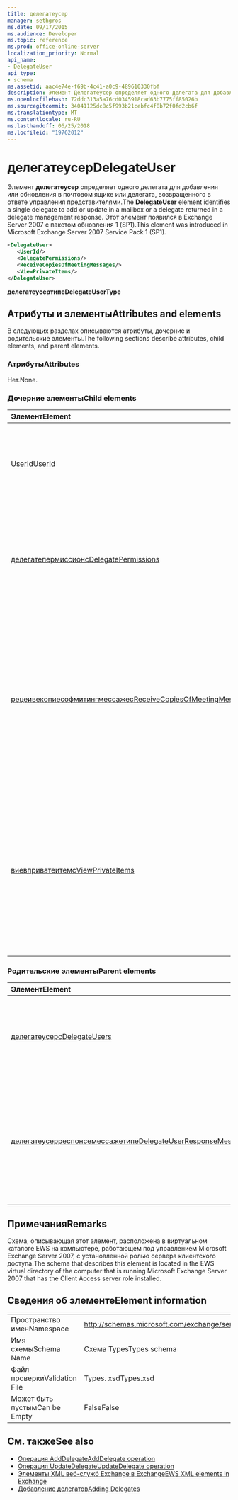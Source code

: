 ```yaml
---
title: делегатеусер
manager: sethgros
ms.date: 09/17/2015
ms.audience: Developer
ms.topic: reference
ms.prod: office-online-server
localization_priority: Normal
api_name:
- DelegateUser
api_type:
- schema
ms.assetid: aac4e74e-f69b-4c41-a0c9-489610330fbf
description: Элемент Делегатеусер определяет одного делегата для добавления или обновления в почтовом ящике или делегата, возвращенного в ответе управления представителями. Этот элемент появился в Exchange Server 2007 с пакетом обновления 1 (SP1).
ms.openlocfilehash: 72ddc313a5a76cd0345918cad63b7775ff85026b
ms.sourcegitcommit: 34041125dc8c5f993b21cebfc4f8b72f0fd2cb6f
ms.translationtype: MT
ms.contentlocale: ru-RU
ms.lasthandoff: 06/25/2018
ms.locfileid: "19762012"
---
```

# <a name="delegateuser"></a><span data-ttu-id="b397c-104">делегатеусер</span><span class="sxs-lookup"><span data-stu-id="b397c-104">DelegateUser</span></span>

<span data-ttu-id="b397c-105">Элемент **делегатеусер** определяет одного делегата для добавления или обновления в почтовом ящике или делегата, возвращенного в ответе управления представителями.</span><span class="sxs-lookup"><span data-stu-id="b397c-105">The **DelegateUser** element identifies a single delegate to add or update in a mailbox or a delegate returned in a delegate management response.</span></span> <span data-ttu-id="b397c-106">Этот элемент появился в Exchange Server 2007 с пакетом обновления 1 (SP1).</span><span class="sxs-lookup"><span data-stu-id="b397c-106">This element was introduced in Microsoft Exchange Server 2007 Service Pack 1 (SP1).</span></span> 
  
```xml
<DelegateUser>
   <UserId/>
   <DelegatePermissions/>
   <ReceiveCopiesOfMeetingMessages/>
   <ViewPrivateItems/>
</DelegateUser>
```

<span data-ttu-id="b397c-107">**делегатеусертипе**</span><span class="sxs-lookup"><span data-stu-id="b397c-107">**DelegateUserType**</span></span>

## <a name="attributes-and-elements"></a><span data-ttu-id="b397c-108">Атрибуты и элементы</span><span class="sxs-lookup"><span data-stu-id="b397c-108">Attributes and elements</span></span>

<span data-ttu-id="b397c-109">В следующих разделах описываются атрибуты, дочерние и родительские элементы.</span><span class="sxs-lookup"><span data-stu-id="b397c-109">The following sections describe attributes, child elements, and parent elements.</span></span>
  
### <a name="attributes"></a><span data-ttu-id="b397c-110">Атрибуты</span><span class="sxs-lookup"><span data-stu-id="b397c-110">Attributes</span></span>

<span data-ttu-id="b397c-111">Нет.</span><span class="sxs-lookup"><span data-stu-id="b397c-111">None.</span></span>
  
### <a name="child-elements"></a><span data-ttu-id="b397c-112">Дочерние элементы</span><span class="sxs-lookup"><span data-stu-id="b397c-112">Child elements</span></span>

|<span data-ttu-id="b397c-113">**Элемент**</span><span class="sxs-lookup"><span data-stu-id="b397c-113">**Element**</span></span>|<span data-ttu-id="b397c-114">**Описание**</span><span class="sxs-lookup"><span data-stu-id="b397c-114">**Description**</span></span>|
|:-----|:-----|
|[<span data-ttu-id="b397c-115">UserId</span><span class="sxs-lookup"><span data-stu-id="b397c-115">UserId</span></span>](userid.md) <br/> |<span data-ttu-id="b397c-116">Определяет делегата.</span><span class="sxs-lookup"><span data-stu-id="b397c-116">Identifies the delegate.</span></span> <span data-ttu-id="b397c-117">Этот элемент появился в Exchange 2007 с пакетом обновления 1.</span><span class="sxs-lookup"><span data-stu-id="b397c-117">This element was introduced in Exchange 2007 SP1.</span></span>  <br/> |
|[<span data-ttu-id="b397c-118">делегатепермиссионс</span><span class="sxs-lookup"><span data-stu-id="b397c-118">DelegatePermissions</span></span>](delegatepermissions.md) <br/> |<span data-ttu-id="b397c-119">Содержит параметры уровня разрешений делегата.</span><span class="sxs-lookup"><span data-stu-id="b397c-119">Contains the delegate permission level settings.</span></span> <span data-ttu-id="b397c-120">Этот элемент появился в Exchange 2007 с пакетом обновления 1.</span><span class="sxs-lookup"><span data-stu-id="b397c-120">This element was introduced in Exchange 2007 SP1.</span></span>  <br/> |
|[<span data-ttu-id="b397c-121">рецеивекопиесофмитингмессажес</span><span class="sxs-lookup"><span data-stu-id="b397c-121">ReceiveCopiesOfMeetingMessages</span></span>](receivecopiesofmeetingmessages.md) <br/> |<span data-ttu-id="b397c-122">Указывает, получает ли делегат копии сообщений, связанных с собранием, которые адресованы участнику.</span><span class="sxs-lookup"><span data-stu-id="b397c-122">Indicates whether a delegate receives copies of meeting-related messages that are addressed to the principal.</span></span> <span data-ttu-id="b397c-123">Этот элемент появился в Exchange 2007 с пакетом обновления 1.</span><span class="sxs-lookup"><span data-stu-id="b397c-123">This element was introduced in Exchange 2007 SP1.</span></span>  <br/> |
|[<span data-ttu-id="b397c-124">виевприватеитемс</span><span class="sxs-lookup"><span data-stu-id="b397c-124">ViewPrivateItems</span></span>](viewprivateitems.md) <br/> |<span data-ttu-id="b397c-125">Указывает, имеет ли представитель разрешение на просмотр частных элементов календаря в почтовом ящике субъекта.</span><span class="sxs-lookup"><span data-stu-id="b397c-125">Indicates whether a delegate has permission to view private calendar items in the principal's mailbox.</span></span> <span data-ttu-id="b397c-126">Этот элемент появился в Exchange 2007 с пакетом обновления 1.</span><span class="sxs-lookup"><span data-stu-id="b397c-126">This element was introduced in Exchange 2007 SP1.</span></span>  <br/> |
   
### <a name="parent-elements"></a><span data-ttu-id="b397c-127">Родительские элементы</span><span class="sxs-lookup"><span data-stu-id="b397c-127">Parent elements</span></span>

|<span data-ttu-id="b397c-128">**Элемент**</span><span class="sxs-lookup"><span data-stu-id="b397c-128">**Element**</span></span>|<span data-ttu-id="b397c-129">**Описание**</span><span class="sxs-lookup"><span data-stu-id="b397c-129">**Description**</span></span>|
|:-----|:-----|
|[<span data-ttu-id="b397c-130">делегатеусерс</span><span class="sxs-lookup"><span data-stu-id="b397c-130">DelegateUsers</span></span>](delegateusers.md) <br/> |<span data-ttu-id="b397c-131">Содержит идентификаторы делегатов, которые добавляются или обновляются в почтовом ящике.</span><span class="sxs-lookup"><span data-stu-id="b397c-131">Contains the identities of delegates to add or update in a mailbox.</span></span>  <br/> |
|[<span data-ttu-id="b397c-132">делегатеусерреспонсемессажетипе</span><span class="sxs-lookup"><span data-stu-id="b397c-132">DelegateUserResponseMessageType</span></span>](delegateuserresponsemessagetype.md) <br/> |<span data-ttu-id="b397c-133">Содержит сообщения ответа для операций управления делегированием.</span><span class="sxs-lookup"><span data-stu-id="b397c-133">Contains response messages for delegate management operations.</span></span> <span data-ttu-id="b397c-134">Этот элемент появился в Exchange Server 2007 с пакетом обновления 1 (SP1).</span><span class="sxs-lookup"><span data-stu-id="b397c-134">This element was introduced in Microsoft Exchange Server 2007 Service Pack 1 (SP1).</span></span>  <br/> |
   
## <a name="remarks"></a><span data-ttu-id="b397c-135">Примечания</span><span class="sxs-lookup"><span data-stu-id="b397c-135">Remarks</span></span>

<span data-ttu-id="b397c-136">Схема, описывающая этот элемент, расположена в виртуальном каталоге EWS на компьютере, работающем под управлением Microsoft Exchange Server 2007, с установленной ролью сервера клиентского доступа.</span><span class="sxs-lookup"><span data-stu-id="b397c-136">The schema that describes this element is located in the EWS virtual directory of the computer that is running Microsoft Exchange Server 2007 that has the Client Access server role installed.</span></span>
  
## <a name="element-information"></a><span data-ttu-id="b397c-137">Сведения об элементе</span><span class="sxs-lookup"><span data-stu-id="b397c-137">Element information</span></span>

|||
|:-----|:-----|
|<span data-ttu-id="b397c-138">Пространство имен</span><span class="sxs-lookup"><span data-stu-id="b397c-138">Namespace</span></span>  <br/> |http://schemas.microsoft.com/exchange/services/2006/types  <br/> |
|<span data-ttu-id="b397c-139">Имя схемы</span><span class="sxs-lookup"><span data-stu-id="b397c-139">Schema Name</span></span>  <br/> |<span data-ttu-id="b397c-140">Схема Types</span><span class="sxs-lookup"><span data-stu-id="b397c-140">Types schema</span></span>  <br/> |
|<span data-ttu-id="b397c-141">Файл проверки</span><span class="sxs-lookup"><span data-stu-id="b397c-141">Validation File</span></span>  <br/> |<span data-ttu-id="b397c-142">Types. xsd</span><span class="sxs-lookup"><span data-stu-id="b397c-142">Types.xsd</span></span>  <br/> |
|<span data-ttu-id="b397c-143">Может быть пустым</span><span class="sxs-lookup"><span data-stu-id="b397c-143">Can be Empty</span></span>  <br/> |<span data-ttu-id="b397c-144">False</span><span class="sxs-lookup"><span data-stu-id="b397c-144">False</span></span>  <br/> |
   
## <a name="see-also"></a><span data-ttu-id="b397c-145">См. также</span><span class="sxs-lookup"><span data-stu-id="b397c-145">See also</span></span>

- [<span data-ttu-id="b397c-146">Операция AddDelegate</span><span class="sxs-lookup"><span data-stu-id="b397c-146">AddDelegate operation</span></span>](adddelegate-operation.md) 
- [<span data-ttu-id="b397c-147">Операция UpdateDelegate</span><span class="sxs-lookup"><span data-stu-id="b397c-147">UpdateDelegate operation</span></span>](updatedelegate-operation.md)
- [<span data-ttu-id="b397c-148">Элементы XML веб-служб Exchange в Exchange</span><span class="sxs-lookup"><span data-stu-id="b397c-148">EWS XML elements in Exchange</span></span>](ews-xml-elements-in-exchange.md)
- [<span data-ttu-id="b397c-149">Добавление делегатов</span><span class="sxs-lookup"><span data-stu-id="b397c-149">Adding Delegates</span></span>](http://msdn.microsoft.com/library/3a744150-66a3-4a13-9433-793603ba5038%28Office.15%29.aspx)

